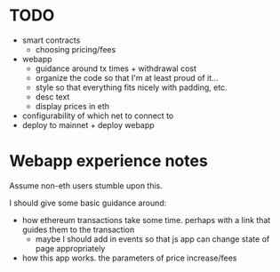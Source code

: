 # TODO
- smart contracts
  - choosing pricing/fees
- webapp
  - guidance around tx times + withdrawal cost
  - organize the code so that I'm at least proud of it...
  - style so that everything fits nicely with padding, etc.
  - desc text
  - display prices in eth
- configurability of which net to connect to
- deploy to mainnet + deploy webapp

# Webapp experience notes

Assume non-eth users stumble upon this.

I should give some basic guidance around:
- how ethereum transactions take some time. perhaps with a link that guides them to the transaction
  - maybe I should add in events so that js app can change state of page appropriately
- how this app works. the parameters of price increase/fees
